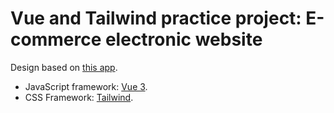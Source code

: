 # Vue and Tailwind practice project: E-commerce electronic website

Design based on [this app](https://crisgon.github.io/vue-cart/dist/?ref=madewithvuejs.com#/). 

* JavaScript framework: [Vue 3](https://vuejs.org/guide/introduction.html).
* CSS Framework: [Tailwind](https://tailwindcss.com/). 
